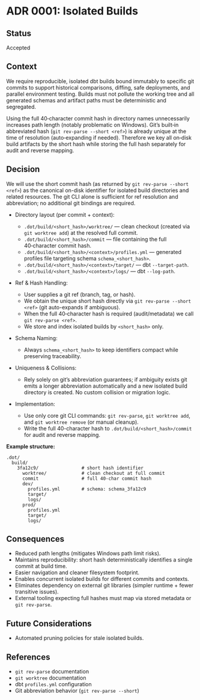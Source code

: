 # ADR 0001: Isolated Builds

## Status

Accepted

## Context

We require reproducible, isolated dbt builds bound immutably to specific git commits to support historical comparisons, diffing, safe deployments, and parallel environment testing. Builds must not pollute the working tree and all generated schemas and artifact paths must be deterministic and segregated.

Using the full 40‑character commit hash in directory names unnecessarily increases path length (notably problematic on Windows). Git’s built‑in abbreviated hash (`git rev-parse --short <ref>`) is already unique at the time of resolution (auto‑expanding if needed). Therefore we key all on‑disk build artifacts by the short hash while storing the full hash separately for audit and reverse mapping.

## Decision

We will use the short commit hash (as returned by `git rev-parse --short <ref>`) as the canonical on-disk identifier for isolated build directories and related resources. The git CLI alone is sufficient for ref resolution and abbreviation; no additional git bindings are required.

- Directory layout (per commit + context):
  - `.dot/build/<short_hash>/worktree/` — clean checkout (created via `git worktree add`) at the resolved full commit.
  - `.dot/build/<short_hash>/commit` — file containing the full 40‑character commit hash.
  - `.dot/build/<short_hash>/<context>/profiles.yml` — generated profiles file targeting schema `schema_<short_hash>`.
  - `.dot/build/<short_hash>/<context>/target/` — dbt `--target-path`.
  - `.dot/build/<short_hash>/<context>/logs/` — dbt `--log-path`.

- Ref & Hash Handling:
  - User supplies a git ref (branch, tag, or hash).
  - We obtain the unique short hash directly via `git rev-parse --short <ref>` (git auto-expands if ambiguous).
  - When the full 40‑character hash is required (audit/metadata) we call `git rev-parse <ref>`.
  - We store and index isolated builds by `<short_hash>` only.

- Schema Naming:
  - Always `schema_<short_hash>` to keep identifiers compact while preserving traceability.

- Uniqueness & Collisions:
  - Rely solely on git’s abbreviation guarantees; if ambiguity exists git emits a longer abbreviation automatically and a new isolated build directory is created. No custom collision or migration logic.

- Implementation:
  - Use only core git CLI commands: `git rev-parse`, `git worktree add`, and `git worktree remove` (or manual cleanup).
  - Write the full 40-character hash to `.dot/build/<short_hash>/commit` for audit and reverse mapping.

**Example structure:**
```
.dot/
  build/
    3fa12c9/                # short hash identifier
      worktree/             # clean checkout at full commit
      commit                # full 40-char commit hash
      dev/
        profiles.yml        # schema: schema_3fa12c9
        target/
        logs/
      prod/
        profiles.yml
        target/
        logs/
```

## Consequences

- Reduced path lengths (mitigates Windows path limit risks).
- Maintains reproducibility: short hash deterministically identifies a single commit at build time.
- Easier navigation and cleaner filesystem footprint.
- Enables concurrent isolated builds for different commits and contexts.
- Eliminates dependency on external git libraries (simpler runtime + fewer transitive issues).
- External tooling expecting full hashes must map via stored metadata or `git rev-parse`.

## Future Considerations

- Automated pruning policies for stale isolated builds.

## References

- `git rev-parse` documentation
- `git worktree` documentation
- dbt `profiles.yml` configuration
- Git abbreviation behavior (`git rev-parse --short`)

